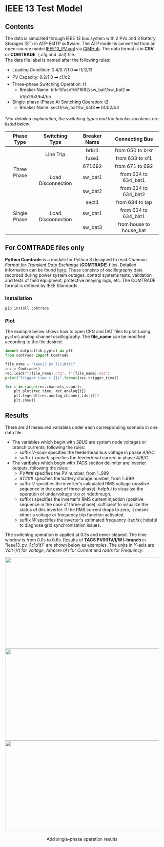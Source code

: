 # IEEE 13 Test Model
## Contents
The data is simulated through IEEE 13 bus system with 2 PVs and 3 Battery Storages (ST) in ATP-EMTP software. The ATP model is converted from an open-source model [IEEE13_PV.xml](https://github.com/GRIDAPPSD/CIMHub/blob/feature/SETO/OEDI/xml/IEEE13_PV.xml) via [CIMHub](https://github.com/GRIDAPPSD/CIMHub/tree/feature/SETO). The data format is in **CSV** or **COMTRADE**（.cfg and .dat) file.<br>
The data file label is named after the following rules:<br>
* Loading Condition: 0.4/0.7/1.0 ➡️ l1/l2/l3<br>
* PV Capacity: 0.2/1.0 ➡️ c1/c2<br>
* Three-phase Switching Operation: t1<br>
  * Breaker Name: brkr1/fuse1/671692/sw_bat1/sw_bat2 ➡️ b1/b2/b3/b4/b5
* Single-phase (Phase A) Switching Operation: t2<br>
  * Breaker Name: sect1/sw_bat1/w_bat3 ➡️ b1/b2/b3 

*_For detailed explanation, the switching types and the breaker locations are listed below._<br>
<table style="width:100%">
  <thead>
    <tr>
      <th style="width:18%"> Phase Type </th>
      <th style="width:22%"> Switching Type </th>
      <th style="width:20%"> Breaker Name </th>
      <th style="width:30%"> Connecting Bus </th>
    </tr>
  </thead>
  <tbody align="center">
    <tr>
      <td rowspan=5> Three Phase </td>
      <td rowspan=2> Line Trip </td>
      <td>brkr1</td>
      <td>from 650 to brkr</td>
    </tr>
    <tr>
      <td>fuse1</td>
      <td>from 633 to xf1</td>
    </tr>
    <tr>
      <td rowspan=3>Load Disconnection</td>
      <td>671692</td>
      <td>from 671 to 692</td>
    </tr>
    <tr>
      <td>sw_bat1</td>
      <td>from 634 to 634_bat1</td>
    </tr>
    <tr>
      <td>sw_bat2</td>
      <td>from 634 to 634_bat2</td>
    </tr>
    <tr>
      <td rowspan=3>Single Phase</td>  
      <td rowspan=3>Load Disconnection</td>
      <td>sect1</td>
      <td>from 684 to tap</td>
    </tr>
    <tr>
      <td>sw_bat1</td>
      <td>from 634 to 634_bat1</td>
    </tr>
    <tr>
      <td>sw_bat3</td>
      <td>from house to house_bat</td>
    </tr>
  </tbody>
</table>

## For COMTRADE files only
**Python Comtrade** is a module for Python 3 designed to read *Common Format for Transient Data Exchange* (**COMTRADE**) files. Detailed information can be found [here](https://github.com/dparrini/python-comtrade). These consists of oscillography data recorded during power system outages, control systems tests, validation and tests of field equipment, protective relaying logs, etc. The COMTRADE format is defined by IEEE Standards.
### Installation

```python
pip install comtrade
```

### Plot
The example below shows how to open CFG and DAT files to plot (using `pyplot`) analog channel oscillography. The **file_name** can be modified according to the file desired.

```python
import matplotlib.pyplot as plt
from comtrade import Comtrade

file_name = "ieee13_pv_l1c1b1t1"
rec = Comtrade()
rec.load(f"{file_name}.cfg", f"{file_name}.dat")
print("Trigger time = {}s".format(rec.trigger_time))

for i in range(rec.channels_count):
    plt.plot(rec.time, rec.analog[i])
    plt.legend([rec.analog_channel_ids[i]])
    plt.show()
```


## Results
There are 21 measured variables under each corresponding scenario in one data file.
* The variables which begin with _SBUS_ are system node voltages or branch currents, following the rules:
  * suffix _V-node_ specifies the feederhead bus voltage in phase _A_/_B_/_C_
  * suffix _I-branch_ specifies the feederhead current in phase _A_/_B_/_C_
* The varibales which begin with _TACS_ section delimiter are inverter outputs, following the rules:
    * _PV###_ specifies the PV number, from 1..999
    * _ST###_ specifies the battery storage number, from 1..999
    * suffix _V_ specifies the inverter's calculated RMS voltage (positive sequence in the case of three-phase); helpful to visualize the operation of undervoltage trip or ridethrough.
    * suffix _I_ specifies the inverter's RMS current injection (positive sequence in the case of three-phase); sufficient to visualize the status of this inverter. If the RMS current drops to zero, it means either a voltage or frequency trip function activated.
    * suffix _W_ specifies the inverter's estimated frequency (rad/s); helpful to diagnose grid synchronization issues.


The switching operation is applied at 0.3s and never cleared. The time window is from 0.0s to 0.6s. Results of **TACS PV001V/I/W I-branch** in "ieee13_pv_l1c1b1t1" are shown below as examples. The units in *Y*-axis are *Volt* (*V*) for *Voltage*, *Ampere* (*A*) for *Current* and *rad/s* for *Frequency*.<br>

<div align=center><img src="https://user-images.githubusercontent.com/113486786/208350962-0aa314f6-1344-4563-929d-295a270ca72b.png" width="600" height="300">
<div align=center><img src="https://user-images.githubusercontent.com/113486786/208351018-e2518327-f4e1-4f7b-b156-766edf37bf91.png" width="600" height="300">
<div align=center><img src="https://user-images.githubusercontent.com/113486786/208351052-82531ab6-5863-4e98-8d24-8cc6b0568004.png" width="600" height="300">

 
 Add single-phase operation results
